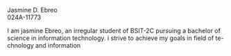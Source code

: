 Jasmine D. Ebreo  
024A-11773

I am jasmine Ebreo, an irregular student of BSIT-2C
pursuing a bachelor of science in information technology.
i strive to achieve my goals in field of te-chnology and information
